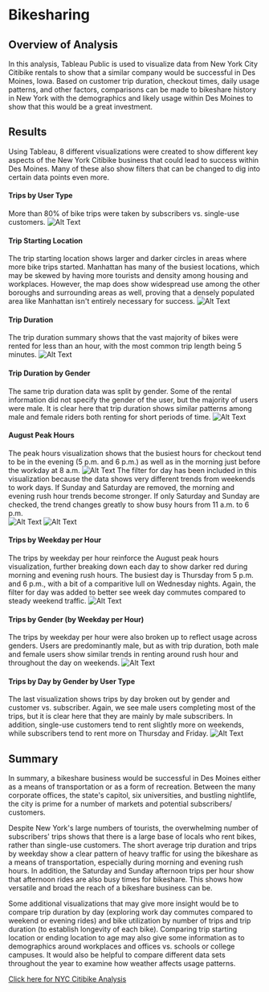 # Bikesharing

## Overview of Analysis

In this analysis, Tableau Public is used to visualize data from New York City Citibike rentals to show that a similar company would be successful in Des Moines, Iowa. Based on customer trip duration, checkout times, daily usage patterns, and other factors, comparisons can be made to bikeshare history in New York with the demographics and likely usage within Des Moines to show that this would be a great investment.

## Results
Using Tableau, 8 different visualizations were created to show different key aspects of the New York Citibike business that could lead to success within Des Moines. Many of these also show filters that can be changed to dig into certain data points even more.

#### Trips by User Type
More than 80% of bike trips were taken by subscribers vs. single-use customers. 
![Alt Text](https://github.com/lyanneagger/bikesharing/blob/main/Resources/usertype.png)</br>


#### Trip Starting Location
The trip starting location shows larger and darker circles in areas where more bike trips started. Manhattan has many of the busiest locations, which may be skewed by having more tourists and density among housing and workplaces. However, the map does show widespread use among the other boroughs and surrounding areas as well, proving that a densely populated area like Manhattan isn't entirely necessary for success.
![Alt Text](https://github.com/lyanneagger/bikesharing/blob/main/Resources/location.png)</br>

#### Trip Duration
The trip duration summary shows that the vast majority of bikes were rented for less than an hour, with the most common trip length being 5 minutes.
![Alt Text](https://github.com/lyanneagger/bikesharing/blob/main/Resources/checkout_times.png)</br>

#### Trip Duration by Gender
The same trip duration data was split by gender. Some of the rental information did not specify the gender of the user, but the majority of users were male. It is clear here that trip duration shows similar patterns among male and female riders both renting for short periods of time.
![Alt Text](https://github.com/lyanneagger/bikesharing/blob/main/Resources/checkout_times_gender.png)</br>

#### August Peak Hours
The peak hours visualization shows that the busiest hours for checkout tend to be in the evening (5 p.m. and 6 p.m.) as well as in the morning just before the workday at 8 a.m. 
![Alt Text](https://github.com/lyanneagger/bikesharing/blob/main/Resources/peak_hours.png)
The filter for day has been included in this visualization because the data shows very different trends from weekends to work days. If Sunday and Saturday are removed, the morning and evening rush hour trends become stronger. If only Saturday and Sunday are checked, the trend changes greatly to show busy hours from 11 a.m. to 6 p.m.</br>
![Alt Text](https://github.com/lyanneagger/bikesharing/blob/main/Resources/peak_hours_weekday.png)
![Alt Text](https://github.com/lyanneagger/bikesharing/blob/main/Resources/peak_hours_weekend.png)</br>

#### Trips by Weekday per Hour
The trips by weekday per hour reinforce the August peak hours visualization, further breaking down each day to show darker red during morning and evening rush hours. The busiest day is Thursday from 5 p.m. and 6 p.m., with a bit of a comparitive lull on Wednesday nights. Again, the filter for day was added to better see week day commutes compared to steady weekend traffic.
![Alt Text](https://github.com/lyanneagger/bikesharing/blob/main/Resources/trips_weekday_hour.png)</br>


#### Trips by Gender (by Weekday per Hour)
The trips by weekday per hour were also broken up to reflect usage across genders. Users are predominantly male, but as with trip duration, both male and female users show similar trends in renting around rush hour and throughout the day on weekends.
![Alt Text](https://github.com/lyanneagger/bikesharing/blob/main/Resources/trips_weekday_gender.png)</br>


#### Trips by Day by Gender by User Type
The last visualization shows trips by day broken out by gender and customer vs. subscriber. Again, we see male users completing most of the trips, but it is clear here that they are mainly by male subscribers. In addition, single-use customers tend to rent slightly more on weekends, while subscribers tend to rent more on Thursday and Friday.
![Alt Text](https://github.com/lyanneagger/bikesharing/blob/main/Resources/trips_weekday_gender_user.png)</br>


## Summary

In summary, a bikeshare business would be successful in Des Moines either as a means of transportation or as a form of recreation. Between the many corporate offices, the state's capitol, six universities, and bustling nightlife, the city is prime for a number of markets and potential subscribers/ customers. 

Despite New York's large numbers of tourists, the overwhelming number of subscribers' trips shows that there is a large base of locals who rent bikes, rather than single-use customers. The short average trip duration and trips by weekday show a clear pattern of heavy traffic for using the bikeshare as a means of transportation, especially during morning and evening rush hours. In addition, the Saturday and Sunday afternoon trips per hour show that afternoon rides are also busy times for bikeshare. This shows how versatile and broad the reach of a bikeshare business can be.

Some additional visualizations that may give more insight would be to compare trip duration by day (exploring work day commutes compared to weekend or evening rides) and bike utilization by number of trips and trip duration (to establish longevity of each bike). Comparing trip starting location or ending location to age may also give some information as to demographics around workplaces and offices vs. schools or college campuses. It would also be helpful to compare different data sets throughout the year to examine how weather affects usage patterns.

[Click here for NYC Citibike Analysis](https://public.tableau.com/app/profile/ly.agger/viz/NYC_Citibike_Challenge_Story/NYCCitibikeAnalysis?publish=yes)